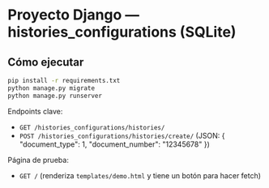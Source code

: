 # Proyecto Django — histories_configurations (SQLite)

## Cómo ejecutar
```bash
pip install -r requirements.txt
python manage.py migrate
python manage.py runserver
```

Endpoints clave:
- `GET /histories_configurations/histories/`
- `POST /histories_configurations/histories/create/` (JSON: { "document_type": 1, "document_number": "12345678" })

Página de prueba:
- `GET /` (renderiza `templates/demo.html` y tiene un botón para hacer fetch)
